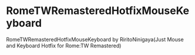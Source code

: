 # RomeTWRemasteredHotfixMouseKeyboard
RomeTWRemasteredHotfixMouseKeyboard by RiritoNinigaya(Just Mouse and Keyboard Hotfix for Rome:TW Remastered)
